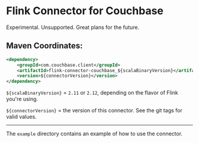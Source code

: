 # Flink Connector for Couchbase

Experimental. Unsupported. Great plans for the future.

## Maven Coordinates:

```xml
<dependency>
    <groupId>com.couchbase.client</groupId>
    <artifactId>flink-connector-couchbase_${scalaBinaryVersion}</artifactId>
    <version>${connectorVersion}</version>
</dependency>
```

`${scalaBinaryVersion}` = `2.11` or `2.12`, depending on the flavor of Flink you're using.

`${connectorVersion}` = the version of this connector. See the git tags for valid values.


---

The `example` directory contains an example of how to use the connector.
